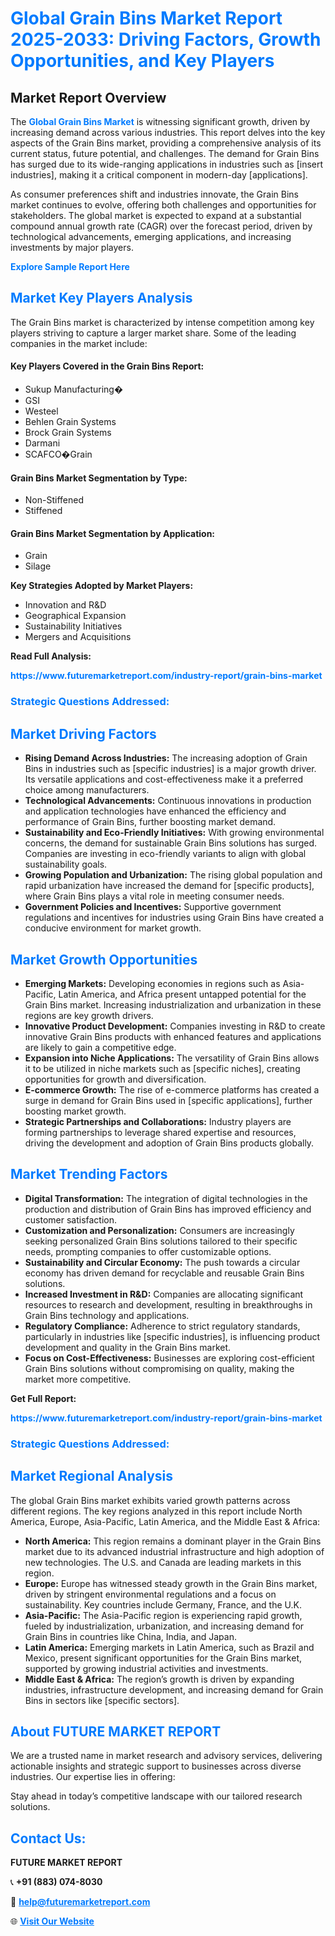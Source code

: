 <h1 style="color: #007BFF;">Global Grain Bins Market Report 2025-2033: Driving Factors, Growth Opportunities, and Key Players</h1>

<section id="overview">
<h2>Market Report Overview</h2>
<p>The <a href="https://www.futuremarketreport.com/industry-report/grain-bins-market" style="color: #007BFF; text-decoration: none;"><strong>Global Grain Bins Market</strong></a> is witnessing significant growth, driven by increasing demand across various industries. This report delves into the key aspects of the Grain Bins market, providing a comprehensive analysis of its current status, future potential, and challenges. The demand for Grain Bins has surged due to its wide-ranging applications in industries such as [insert industries], making it a critical component in modern-day [applications].</p>
<p>As consumer preferences shift and industries innovate, the Grain Bins market continues to evolve, offering both challenges and opportunities for stakeholders. The global market is expected to expand at a substantial compound annual growth rate (CAGR) over the forecast period, driven by technological advancements, emerging applications, and increasing investments by major players.</p>
</section>

<section id="overview">
<p><a href="https://www.futuremarketreport.com/request-sample/reportId=92129" style="color: #007BFF; text-decoration: none;"><strong>Explore Sample Report Here</strong></a></p>
</section>

<section id="key-players">
<h2 style="color: #007BFF;">Market Key Players Analysis</h2>
<p>The Grain Bins market is characterized by intense competition among key players striving to capture a larger market share. Some of the leading companies in the market include:</p>
<h4>Key Players Covered in the Grain Bins Report:</h4>
<ul><li>Sukup Manufacturing�</li><li>GSI</li><li>Westeel</li><li>Behlen Grain Systems</li><li>Brock Grain Systems</li><li>Darmani</li><li>SCAFCO�Grain</li></ul>
<h4>Grain Bins Market Segmentation by Type:</h4>
<ul><li>Non-Stiffened</li><li>Stiffened</li></ul>

<h4>Grain Bins Market Segmentation by Application:</h4>
<ul><li>Grain</li><li>Silage</li></ul>
<p><strong>Key Strategies Adopted by Market Players:</strong></p>
<ul>
<li>Innovation and R&D</li>
<li>Geographical Expansion</li>
<li>Sustainability Initiatives</li>
<li>Mergers and Acquisitions</li>
</ul>
</section>

<section>
<p><strong>Read Full Analysis: </strong></p><a href="https://www.futuremarketreport.com/industry-report/grain-bins-market" style="color: #007BFF; text-decoration: none;"><strong>https://www.futuremarketreport.com/industry-report/grain-bins-market</strong></a>
<h3 style="color: #007BFF;">Strategic Questions Addressed:</h3>
</section>

<section id="driving-factors">
<h2 style="color: #007BFF;">Market Driving Factors</h2>
<ul>
<li><strong>Rising Demand Across Industries:</strong> The increasing adoption of Grain Bins in industries such as [specific industries] is a major growth driver. Its versatile applications and cost-effectiveness make it a preferred choice among manufacturers.</li>
<li><strong>Technological Advancements:</strong> Continuous innovations in production and application technologies have enhanced the efficiency and performance of Grain Bins, further boosting market demand.</li>
<li><strong>Sustainability and Eco-Friendly Initiatives:</strong> With growing environmental concerns, the demand for sustainable Grain Bins solutions has surged. Companies are investing in eco-friendly variants to align with global sustainability goals.</li>
<li><strong>Growing Population and Urbanization:</strong> The rising global population and rapid urbanization have increased the demand for [specific products], where Grain Bins plays a vital role in meeting consumer needs.</li>
<li><strong>Government Policies and Incentives:</strong> Supportive government regulations and incentives for industries using Grain Bins have created a conducive environment for market growth.</li>
</ul>
</section>

<section id="growth-opportunities">
<h2 style="color: #007BFF;">Market Growth Opportunities</h2>
<ul>
<li><strong>Emerging Markets:</strong> Developing economies in regions such as Asia-Pacific, Latin America, and Africa present untapped potential for the Grain Bins market. Increasing industrialization and urbanization in these regions are key growth drivers.</li>
<li><strong>Innovative Product Development:</strong> Companies investing in R&D to create innovative Grain Bins products with enhanced features and applications are likely to gain a competitive edge.</li>
<li><strong>Expansion into Niche Applications:</strong> The versatility of Grain Bins allows it to be utilized in niche markets such as [specific niches], creating opportunities for growth and diversification.</li>
<li><strong>E-commerce Growth:</strong> The rise of e-commerce platforms has created a surge in demand for Grain Bins used in [specific applications], further boosting market growth.</li>
<li><strong>Strategic Partnerships and Collaborations:</strong> Industry players are forming partnerships to leverage shared expertise and resources, driving the development and adoption of Grain Bins products globally.</li>
</ul>
</section>

<section id="trending-factors">
<h2 style="color: #007BFF;">Market Trending Factors</h2>
<ul>
<li><strong>Digital Transformation:</strong> The integration of digital technologies in the production and distribution of Grain Bins has improved efficiency and customer satisfaction.</li>
<li><strong>Customization and Personalization:</strong> Consumers are increasingly seeking personalized Grain Bins solutions tailored to their specific needs, prompting companies to offer customizable options.</li>
<li><strong>Sustainability and Circular Economy:</strong> The push towards a circular economy has driven demand for recyclable and reusable Grain Bins solutions.</li>
<li><strong>Increased Investment in R&D:</strong> Companies are allocating significant resources to research and development, resulting in breakthroughs in Grain Bins technology and applications.</li>
<li><strong>Regulatory Compliance:</strong> Adherence to strict regulatory standards, particularly in industries like [specific industries], is influencing product development and quality in the Grain Bins market.</li>
<li><strong>Focus on Cost-Effectiveness:</strong> Businesses are exploring cost-efficient Grain Bins solutions without compromising on quality, making the market more competitive.</li>
</ul>
</section>

<section>
<p><strong>Get Full Report: </strong></p><a href="https://www.futuremarketreport.com/industry-report/grain-bins-market" style="color: #007BFF; text-decoration: none;"><strong>https://www.futuremarketreport.com/industry-report/grain-bins-market</strong></a>
<h3 style="color: #007BFF;">Strategic Questions Addressed:</h3>
</section>


<section id="regional-analysis">
<h2 style="color: #007BFF;">Market Regional Analysis</h2>
<p>The global Grain Bins market exhibits varied growth patterns across different regions. The key regions analyzed in this report include North America, Europe, Asia-Pacific, Latin America, and the Middle East & Africa:</p>
<ul>
<li><strong>North America:</strong> This region remains a dominant player in the Grain Bins market due to its advanced industrial infrastructure and high adoption of new technologies. The U.S. and Canada are leading markets in this region.</li>
<li><strong>Europe:</strong> Europe has witnessed steady growth in the Grain Bins market, driven by stringent environmental regulations and a focus on sustainability. Key countries include Germany, France, and the U.K.</li>
<li><strong>Asia-Pacific:</strong> The Asia-Pacific region is experiencing rapid growth, fueled by industrialization, urbanization, and increasing demand for Grain Bins in countries like China, India, and Japan.</li>
<li><strong>Latin America:</strong> Emerging markets in Latin America, such as Brazil and Mexico, present significant opportunities for the Grain Bins market, supported by growing industrial activities and investments.</li>
<li><strong>Middle East & Africa:</strong> The region’s growth is driven by expanding industries, infrastructure development, and increasing demand for Grain Bins in sectors like [specific sectors].</li>
</ul>
</section>

<footer>
<h2 style="color: #007BFF;">About FUTURE MARKET REPORT</h2>
<p>We are a trusted name in market research and advisory services, delivering actionable insights and strategic support to businesses across diverse industries. Our expertise lies in offering:</p>

<p>Stay ahead in today’s competitive landscape with our tailored research solutions.</p>

<h2 style="color: #007BFF;">Contact Us:</h2>
<p><strong>FUTURE MARKET REPORT</strong></p>
<p>📞 <strong>+91 (883) 074-8030</strong></p>
<p>📧 <strong><a href="mailto:help@futuremarketreport.com" style="color: #007BFF;">help@futuremarketreport.com</a></strong></p>
<p>🌐 <strong><a href="https://www.futuremarketreport.com/" style="color: #007BFF;">Visit Our Website</a></strong></p>
</footer>